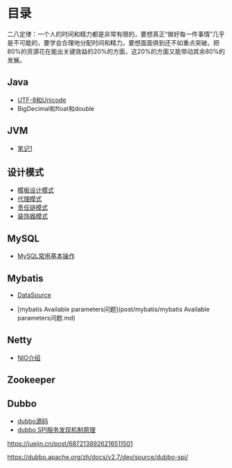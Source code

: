 # 目录

二八定律：一个人的时间和精力都是非常有限的，要想真正“做好每一件事情”几乎是不可能的，要学会合理地分配时间和精力。要想面面俱到还不如重点突破。把80%的资源花在能出关键效益的20%的方面，这20%的方面又能带动其余80%的发展。

## Java

* [UTF-8和Unicode](post/java/UTF-8和Unicode.md)
* BigDecimal和float和double

## JVM

* [笔记1](post/jvm/1.md)

## 设计模式

* [模板设计模式](post/design_pattern/9.模板设计模式.md)
* [代理模式](post/design_pattern/5.代理模式.md)
* [责任链模式](post/design_pattern/8.责任链模式.md)
* [装饰器模式](post/design_pattern/10.装饰器模式.md)

## MySQL

* [MySQL常用基本操作](post/mysql/mysql基本操作.md)

## Mybatis

* [DataSource](https://blog.csdn.net/ju_362204801/article/details/78886102)

* [mybatis Available parameters问题](post/mybatis/mybatis Available parameters问题.md)

## Netty

* [NIO介绍](post/netty/NIO介绍.md)

## Zookeeper

## Dubbo

* [dubbo源码](https://segmentfault.com/a/1190000016842868)
* [dubbo SPI服务发现机制原理](https://www.cnblogs.com/GrimMjx/p/10970643.html)

https://juejin.cn/post/6872138926216511501

https://dubbo.apache.org/zh/docs/v2.7/dev/source/dubbo-spi/

